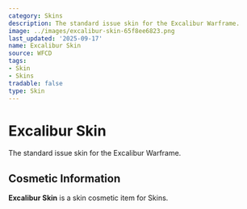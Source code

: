 ```yaml
---
category: Skins
description: The standard issue skin for the Excalibur Warframe.
image: ../images/excalibur-skin-65f8ee6823.png
last_updated: '2025-09-17'
name: Excalibur Skin
source: WFCD
tags:
- Skin
- Skins
tradable: false
type: Skin
---
```


# Excalibur Skin

The standard issue skin for the Excalibur Warframe.

## Cosmetic Information

**Excalibur Skin** is a skin cosmetic item for Skins.

